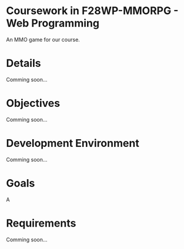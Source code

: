 # Coursework in F28WP-MMORPG - Web Programming

An MMO game for our course.

# Details
Comming soon...

# Objectives
Comming soon...

# Development Environment 
Comming soon...

# Goals
A

# Requirements
Comming soon...

